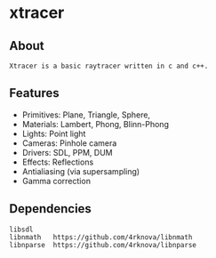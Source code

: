 xtracer
=======


About
-----
	Xtracer is a basic raytracer written in c and c++.

Features
--------

*	Primitives: Plane, Triangle, Sphere, 
*	Materials: Lambert, Phong, Blinn-Phong
*	Lights: Point light
*	Cameras: Pinhole camera
*	Drivers: SDL, PPM, DUM
*	Effects: Reflections
*	Antialiasing (via supersampling)
*	Gamma correction

Dependencies
------------
	libsdl    
	libnmath   https://github.com/4rknova/libnmath
	libnparse  https://github.com/4rknova/libnparse
